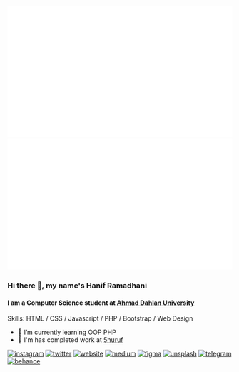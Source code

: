 <!-- ![github stats](https://github-readme-stats.vercel.app/api?username=haniframadhani&show_icons=true)
![GitHub Streak](https://github-readme-streak-stats.herokuapp.com?user=haniframadhani&theme=onedark&date_format=M%20j%5B%2C%20Y%5D)
<img align="center" src="https://github-readme-stats.vercel.app/api/top-langs/?username=haniframadhani&layout=compact&title_color=41b883&icon_color=41b883&text_color=273849&bg_color=fffefe" /> -->
![](https://raw.githubusercontent.com/haniframadhani/github-stats/main/generated/overview.svg#gh-dark-mode-only)
![](https://raw.githubusercontent.com/haniframadhani/github-stats/main/generated/languages.svg#gh-dark-mode-only)
### Hi there 👋, my name's Hanif Ramadhani
#### I am a Computer Science student at [Ahmad Dahlan University](https://uad.ac.id/id/)
Skills: HTML / CSS / Javascript / PHP / Bootstrap / Web Design
- 🌱 I’m currently learning OOP PHP
- 🎉 I'm has completed work at [5huruf](https://github.com/haniframadhani/5huruf)

[<img src='https://img.icons8.com/color/48/000000/instagram-new--v1.png' alt='instagram' height='40'>](https://www.instagram.com/haniframadhani_design/)
[<img src="https://img.icons8.com/color/48/000000/twitter-circled--v1.png" alt='twitter' height='40'>](https://twitter.com/hanifr_design)
[<img src='https://cdn.jsdelivr.net/npm/simple-icons@3.0.1/icons/icloud.svg' alt='website' height='40'>](https://haniframadhani.github.io/)
[<img src="https://img.icons8.com/color/48/000000/medium-logo.png" alt='medium' height='40'>](https://medium.com/@mhaniframadhani985)
[<img src="https://img.icons8.com/color/48/000000/figma--v1.png" alt='figma' height='40'>](https://www.figma.com/@haniframadhani)
[<img src='https://cdn.jsdelivr.net/npm/simple-icons@3.0.1/icons/unsplash.svg' alt='unsplash' height='40'>](https://unsplash.com/@haniframadhani)
[<img src='https://img.icons8.com/color/48/000000/telegram-app--v1.png' alt='telegram' height='40'>](https://t.me/haniframadhani985)
[<img src='https://cdn.jsdelivr.net/npm/simple-icons@3.0.1/icons/behance.svg' alt='behance' height='40'>](https://www.behance.net/haniframadhani985)
